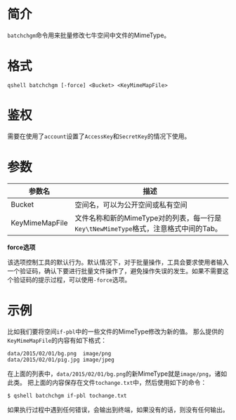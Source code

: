# 简介

`batchchgm`命令用来批量修改七牛空间中文件的MimeType。

# 格式

```
qshell batchchgm [-force] <Bucket> <KeyMimeMapFile>
```

# 鉴权

需要在使用了`account`设置了`AccessKey`和`SecretKey`的情况下使用。

# 参数

|参数名|描述|
|---------|-----------|
|Bucket|空间名，可以为公开空间或私有空间|
|KeyMimeMapFile|文件名称和新的MimeType对的列表，每一行是`Key\tNewMimeType`格式，注意格式中间的Tab。|

**force选项**

该选项控制工具的默认行为。默认情况下，对于批量操作，工具会要求使用者输入一个验证码，确认下要进行批量文件操作了，避免操作失误的发生。如果不需要这个验证码的提示过程，可以使用`-force`选项。

# 示例

比如我们要将空间`if-pbl`中的一些文件的MimeType修改为新的值。
那么提供的`KeyMimeMapFile`的内容有如下格式：

```
data/2015/02/01/bg.png	image/png
data/2015/02/01/pig.jpg	image/jpeg
```

在上面的列表中，`data/2015/02/01/bg.png`的新MimeType就是`image/png`，诸如此类。
把上面的内容保存在文件`tochange.txt`中，然后使用如下的命令：

```
$ qshell batchchgm if-pbl tochange.txt
```

如果执行过程中遇到任何错误，会输出到终端，如果没有的话，则没有任何输出。